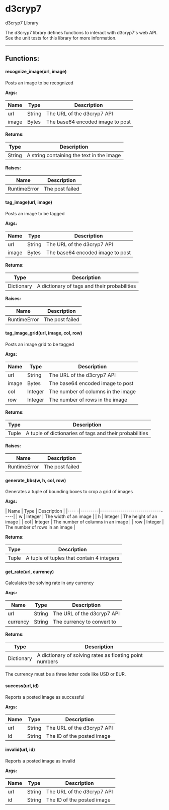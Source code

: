 d3cryp7
=======

d3cryp7 Library

The d3cryp7 library defines functions to interact with d3cryp7's web API.
See the unit tests for this library for more information.

- - - - - - - - - - - - - - - - - - - - - - - - - - - - - - - - - - - - - - - -

**Functions:**
--------------

#### recognize_image(url, image)

Posts an image to be recognized

**Args:**

| Name  |  Type  |           Description            |
|-------|--------|----------------------------------|
| url   | String | The URL of the d3cryp7 API       |
| image | Bytes  | The base64 encoded image to post |

**Returns:**

|  Type  |               Description                 |
|--------|-------------------------------------------|
| String | A string containing the text in the image |

**Raises:**

|     Name     |   Description   |
|--------------|-----------------|
| RuntimeError | The post failed |

#### tag_image(url, image)

Posts an image to be tagged

**Args:**

| Name  |  Type  |           Description            |
|-------|--------|----------------------------------|
| url   | String | The URL of the d3cryp7 API       |
| image | Bytes  | The base64 encoded image to post |

**Returns:**

|    Type    |                 Description                  |
|------------|----------------------------------------------|
| Dictionary | A dictionary of tags and their probabilities |

**Raises:**

|     Name     |   Description   |
|--------------|-----------------|
| RuntimeError | The post failed |

#### tag_image_grid(url, image, col, row)

Posts an image grid to be tagged

**Args:**

| Name  |  Type   |            Description             |
|-------|---------|------------------------------------|
| url   | String  | The URL of the d3cryp7 API         |
| image | Bytes   | The base64 encoded image to post   |
| col   | Integer | The number of columns in the image |
| row   | Integer | The number of rows in the image    |

**Returns:**

| Type  |                      Description                        |
|-------|---------------------------------------------------------|
| Tuple | A tuple of dictionaries of tags and their probabilities |

**Raises:**

|     Name     |   Description   |
|--------------|-----------------|
| RuntimeError | The post failed |

#### generate_bbs(w, h, col, row)

Generates a tuple of bounding boxes to crop a grid of images

**Args:**

| Name |  Type   |            Description            |
|---- -|---------|-----------------------------------|
| w    | Integer | The width of an image             |
| h    | Integer | The height of an image            |
| col  | Integer | The number of columns in an image |
| row  | Integer | The number of rows in an image    |

**Returns:**

| Type  |                Description                |
|-------|-------------------------------------------|
| Tuple | A tuple of tuples that contain 4 integers |

#### get_rate(url, currency)

Calculates the solving rate in any currency

**Args:**

|   Name   |  Type  |        Description         |
|----------|--------|----------------------------|
| url      | String | The URL of the d3cryp7 API |
| currency | String | The currency to convert to |

**Returns:**

|    Type    |                       Description                       |
|------------|---------------------------------------------------------|
| Dictionary | A dictionary of solving rates as floating point numbers |

The currency must be a three letter code like USD or EUR.

#### success(url, id)

Reports a posted image as successful

**Args:**

| Name |  Type  |        Description         |
|------|--------|----------------------------|
| url  | String | The URL of the d3cryp7 API |
| id   | String | The ID of the posted image |

#### invalid(url, id)

Reports a posted image as invalid

**Args:**

| Name |  Type  |        Description         |
|------|--------|----------------------------|
| url  | String | The URL of the d3cryp7 API |
| id   | String | The ID of the posted image |
